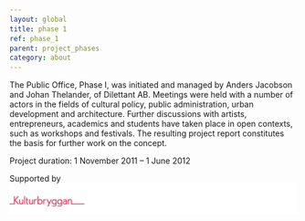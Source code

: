 ```yaml
---
layout: global
title: phase 1
ref: phase_1
parent: project_phases
category: about
---
```


The Public Office, Phase I, was initiated and managed by Anders Jacobson and Johan Thelander, of Dilettant AB. Meetings were held with a number of actors in the fields of cultural policy, public administration, urban development and architecture. Further discussions with artists, entrepreneurs, academics and students have taken place in open contexts, such as workshops and festivals. The resulting project report constitutes the basis for further work on the concept.  

Project duration: 1 November 2011 – 1 June 2012    

Supported by   
![Kulturbryggan](/assets/img/kb.png)